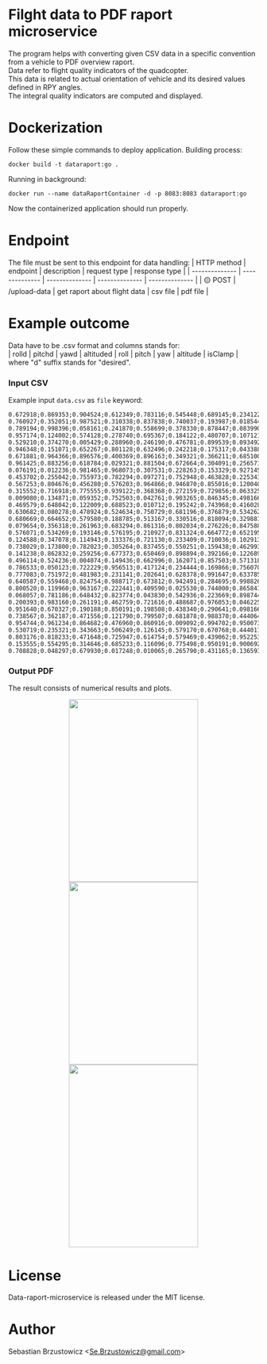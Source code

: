 # Filght data to PDF raport microservice

The program helps with converting given CSV data in a specific convention from a vehicle to PDF overview raport.    
Data refer to flight quality indicators of the quadcopter.    
This data is related to actual orientation of vehicle and its desired values defined in RPY angles.    
The integral quality indicators are computed and displayed.

# Dockerization

Follow these simple commands to deploy application.
Building process:   
```console
docker build -t dataraport:go .
```
Running in background:
```console
docker run --name dataRaportContainer -d -p 8083:8083 dataraport:go
```
Now the containerized application should run properly.

# Endpoint
The file must be sent to this endpoint for data handling:
| HTTP method | endpoint | description | request type | response type |
| -------------- | -------------- | -------------- | -------------- | -------------- |
| :yellow_circle: POST | /upload-data | get raport about flight data | csv file | pdf file |

# Example outcome
Data have to be .csv format and columns stands for:    
| rolld | pitchd | yawd | altituded | roll | pitch | yaw | altitude | isClamp |      
where "d" suffix stands for "desired".

### Input CSV

Example input `data.csv` as `file` keyword:
```
0.672918;0.869353;0.904524;0.612349;0.783116;0.545448;0.689145;0.234122;false
0.760927;0.352051;0.987521;0.310338;0.837838;0.740037;0.193987;0.018544;false
0.789194;0.998396;0.058161;0.241870;0.558699;0.378330;0.878447;0.083990;false
0.957174;0.124002;0.574128;0.278740;0.695367;0.184122;0.480707;0.107121;false
0.529210;0.374270;0.005429;0.288960;0.246190;0.476781;0.899539;0.093492;false
0.946348;0.151071;0.652267;0.801128;0.632496;0.242218;0.175317;0.043388;false
0.671881;0.964366;0.896576;0.400369;0.896163;0.349321;0.366211;0.685100;false
0.961425;0.883256;0.618784;0.029321;0.881504;0.672664;0.304091;0.256571;false
0.076191;0.012236;0.981465;0.968073;0.307531;0.228263;0.153329;0.927145;false
0.453702;0.255042;0.755973;0.782294;0.097271;0.752948;0.463828;0.225343;false
0.567253;0.804676;0.456280;0.576203;0.964866;0.946870;0.855016;0.120040;false
0.315552;0.716918;0.775555;0.939122;0.368368;0.272159;0.729856;0.063325;false
0.009080;0.134871;0.059352;0.752503;0.042761;0.903265;0.846345;0.498166;false
0.469579;0.648042;0.122009;0.688523;0.010712;0.195242;0.743968;0.416028;false
0.630682;0.080278;0.478924;0.524634;0.750729;0.681196;0.376879;0.534262;false
0.680669;0.664652;0.579580;0.188785;0.513167;0.330516;0.818094;0.329881;false
0.079654;0.356318;0.261963;0.683294;0.861316;0.802034;0.276226;0.847588;false
0.576071;0.534269;0.193146;0.576195;0.210927;0.831324;0.664772;0.652195;false
0.124588;0.347078;0.114943;0.133376;0.721130;0.233409;0.710036;0.102913;false
0.738029;0.173800;0.782023;0.305264;0.837455;0.550251;0.159438;0.462993;false
0.141238;0.862832;0.259256;0.677373;0.650469;0.898894;0.392166;0.122689;false
0.496114;0.524236;0.004074;0.149436;0.662996;0.162071;0.857503;0.571318;false
0.786533;0.050123;0.722229;0.956513;0.417124;0.234444;0.169866;0.756070;false
0.777083;0.751972;0.481983;0.231141;0.202641;0.628378;0.991647;0.633785;false
0.640587;0.559468;0.824754;0.988717;0.673812;0.942491;0.284695;0.998826;false
0.800520;0.119960;0.963167;0.222441;0.409590;0.025530;0.744000;0.865841;false
0.068057;0.781186;0.648432;0.823774;0.043830;0.542936;0.223669;0.898744;false
0.200393;0.983160;0.261191;0.462759;0.721616;0.488687;0.976053;0.046225;false
0.951640;0.670327;0.190188;0.850191;0.198508;0.438340;0.290641;0.098166;false
0.738567;0.362187;0.471556;0.121790;0.799507;0.681878;0.988370;0.444064;false
0.954744;0.961234;0.864682;0.476960;0.860916;0.009092;0.994702;0.950073;false
0.530719;0.235321;0.343663;0.506249;0.126145;0.579170;0.670768;0.444011;false
0.803176;0.818233;0.471648;0.725947;0.614754;0.579469;0.439062;0.952253;false
0.153555;0.554295;0.314646;0.685233;0.116096;0.775498;0.950191;0.900692;false
0.708828;0.048297;0.679930;0.017248;0.010065;0.265790;0.431165;0.136593;false

```

### Output PDF

The result consists of numerical results and plots.

<p align="center">
  <img src="https://github.com/sebastianbrzustowicz/Flight-quality-overview-microservice/assets/66909222/def60357-028f-47dc-936d-228869b19b1b" width="260" height="368" />
  <img src="https://github.com/sebastianbrzustowicz/Flight-quality-overview-microservice/assets/66909222/d0413cd0-345a-4467-9b17-34572b6e99d0" width="260" height="368"  />
  <img src="https://github.com/sebastianbrzustowicz/Flight-quality-overview-microservice/assets/66909222/58b71d04-645b-4d87-b5b6-c72538fe604a" width="260" height="368"  />
</p>

# License

Data-raport-microservice is released under the MIT license.

# Author

Sebastian Brzustowicz &lt;Se.Brzustowicz@gmail.com&gt;

